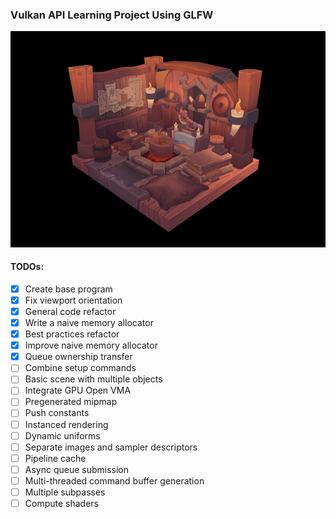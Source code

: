 ### Vulkan API Learning Project Using GLFW
![Preview](/preview-viking-room.png)
#### TODOs:
- [x] Create base program
- [x] Fix viewport orientation
- [x] General code refactor
- [x] Write a naive memory allocator
- [x] Best practices refactor
- [x] Improve naive memory allocator
- [x] Queue ownership transfer
- [ ] Combine setup commands
- [ ] Basic scene with multiple objects
- [ ] Integrate GPU Open VMA
- [ ] Pregenerated mipmap
- [ ] Push constants
- [ ] Instanced rendering
- [ ] Dynamic uniforms
- [ ] Separate images and sampler descriptors
- [ ] Pipeline cache
- [ ] Async queue submission
- [ ] Multi-threaded command buffer generation
- [ ] Multiple subpasses
- [ ] Compute shaders

